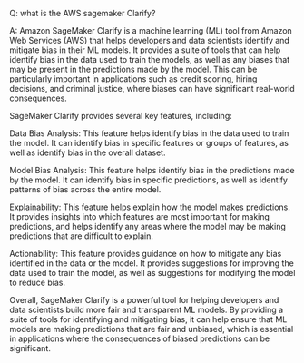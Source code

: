 Q: what is the AWS sagemaker Clarify?

A: Amazon SageMaker Clarify is a machine learning (ML) tool from Amazon Web Services (AWS) that helps developers and data scientists identify and mitigate bias in their ML models. It provides a suite of tools that can help identify bias in the data used to train the models, as well as any biases that may be present in the predictions made by the model. This can be particularly important in applications such as credit scoring, hiring decisions, and criminal justice, where biases can have significant real-world consequences.

SageMaker Clarify provides several key features, including:

Data Bias Analysis: This feature helps identify bias in the data used to train the model. It can identify bias in specific features or groups of features, as well as identify bias in the overall dataset.

Model Bias Analysis: This feature helps identify bias in the predictions made by the model. It can identify bias in specific predictions, as well as identify patterns of bias across the entire model.

Explainability: This feature helps explain how the model makes predictions. It provides insights into which features are most important for making predictions, and helps identify any areas where the model may be making predictions that are difficult to explain.

Actionability: This feature provides guidance on how to mitigate any bias identified in the data or the model. It provides suggestions for improving the data used to train the model, as well as suggestions for modifying the model to reduce bias.

Overall, SageMaker Clarify is a powerful tool for helping developers and data scientists build more fair and transparent ML models. By providing a suite of tools for identifying and mitigating bias, it can help ensure that ML models are making predictions that are fair and unbiased, which is essential in applications where the consequences of biased predictions can be significant.

